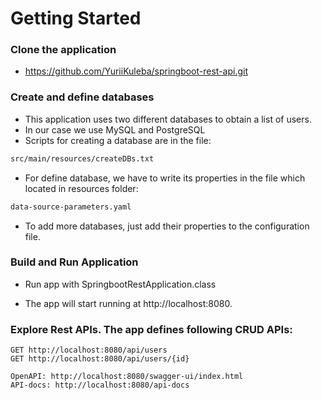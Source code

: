 # Getting Started

### Clone the application
* https://github.com/YuriiKuleba/springboot-rest-api.git

### Create and define databases

+ This application uses two different databases to obtain a list of users.
+ In our case we use MySQL and PostgreSQL
+ Scripts for creating a database are in the file:
```bash
src/main/resources/createDBs.txt
``` 
+ For define database, we have to write its properties in the file which located
  in resources folder:
```bash
data-source-parameters.yaml
 ``` 
+ To add more databases, just add their properties to the configuration file.

### Build and Run Application

+ Run app with SpringbootRestApplication.class

+ The app will start running at http://localhost:8080.

### Explore Rest APIs. The app defines following CRUD APIs:

    GET http://localhost:8080/api/users
    GET http://localhost:8080/api/users/{id}

    OpenAPI: http://localhost:8080/swagger-ui/index.html
    API-docs: http://localhost:8080/api-docs